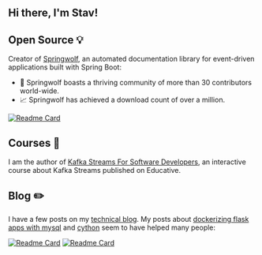 ## Hi there, I'm Stav!

## Open Source :bulb:
Creator of [Springwolf](https://springwolf.github.io/), an automated documentation library for event-driven applications built with Spring Boot:
- :clap: Springwolf boasts a thriving community of more than 30 contributors world-wide.
- :chart_with_upwards_trend: Springwolf has achieved a download count of over a million.

[![Readme Card](https://github-readme-stats.vercel.app/api/pin/?username=springwolf&repo=springwolf-core&theme=dark)](https://github.com/springwolf/springwolf-core)

## Courses 📖
I am the author of [Kafka Streams For Software Developers](https://www.educative.io/courses/kafka-streams-for-software-developers), an interactive course about Kafka Streams published on Educative.

## Blog :pencil2:
I have a few posts on my [technical blog](https://stavshamir.github.io/). 
My posts about [dockerizing flask apps with mysql](https://stavshamir.github.io/python/dockerizing-a-flask-mysql-app-with-docker-compose/) and [cython](https://stavshamir.github.io/python/making-your-c-library-callable-from-python-by-wrapping-it-with-cython/) seem to have helped many people:

[![Readme Card](https://github-readme-stats.vercel.app/api/pin/?username=stavshamir&repo=docker-tutorial&theme=dark)](https://github.com/stavshamir/docker-tutorial)
[![Readme Card](https://github-readme-stats.vercel.app/api/pin/?username=stavshamir&repo=cython-c-wrapper&theme=dark)](https://github.com/stavshamir/cython-c-wrapper)
